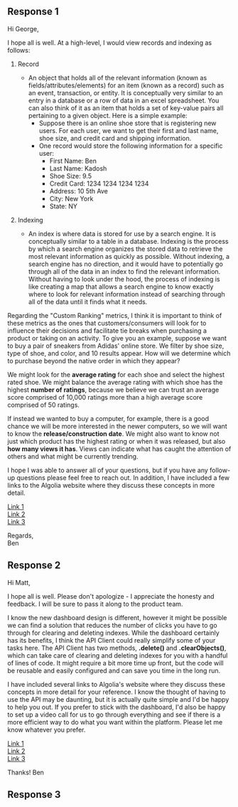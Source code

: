 ## Response 1
Hi George, 

I hope all is well. At a high-level, I would view records and indexing as follows:
  1. Record 
      - An object that holds all of the relevant information (known as fields/attributes/elements) for an item (known as a record) such as an event, transaction, or entity. It is conceptually very similar to an entry in a database or a row of data in an excel spreadsheet. You can also think of it as an item that holds a set of key-value pairs all pertaining to a given object. Here is a simple example: 
        - Suppose there is an online shoe store that is registering new users. For each user, we want to get their first and last name, shoe size, and credit card and shipping information. 
        - One record would store the following information for a specific user:
          - First Name: Ben
          - Last Name: Kadosh
          - Shoe Size: 9.5
          - Credit Card: 1234 1234 1234 1234
          - Address: 10 5th Ave
          - City: New York
          - State: NY

  2. Indexing
      - An index is where data is stored for use by a search engine. It is conceptually similar to a table in a database. Indexing is the process by which a search engine organizes the stored data to retrieve the most relevant information as quickly as possible. Without indexing, a search engine has no direction, and it would have to potentially go through all of the data in an index to find the relevant information. Without having to look under the hood, the process of indexing is like creating a map that allows a search engine to know exactly where to look for relevant information instead of searching through all of the data until it finds what it needs.
    
Regarding the "Custom Ranking" metrics, I think it is important to think of these metrics as the ones that customers/consumers will look for to influence their decisions and facilitate tie breaks when purchasing a product or taking on an activity. To give you an example, suppose we want to buy a pair of sneakers from Adidas' online store. We filter by shoe size, type of shoe, and color, and 10 results appear. How will we determine which to purchase beyond the native order in which they appear?

We might look for the **average rating** for each shoe and select the highest rated shoe. We might balance the average rating with which shoe has the highest **number of ratings**, because we believe we can trust an average score comprised of 10,000 ratings more than a high average score comprised of 50 ratings. 

If instead we wanted to buy a computer, for example, there is a good chance we will be more interested in the newer computers, so we will want to know the **release/construction date**. We might also want to know not just which product has the highest rating or when it was released, but also **how many views it has**. Views can indicate what has caught the attention of others and what might be currently trending. 

I hope I was able to answer all of your questions, but if you have any follow-up questions please feel free to reach out. In addition, I have included a few links to the Algolia website where they discuss these concepts in more detail. 

[Link 1](https://www.algolia.com/doc/api-client/methods/indexing/)   
[Link 2](https://www.algolia.com/doc/faq/basics/what-is-an-index/)   
[Link 3](https://www.algolia.com/doc/guides/managing-results/must-do/custom-ranking/)   

Regards,   
Ben


## Response 2
Hi Matt,  

I hope all is well. Please don't apologize - I appreciate the honesty and feedback. I will be sure to pass it along to the product team.  

I know the new dashboard design is different, however it might be possible we can find a solution that reduces the number of clicks you have to go through for clearing and deleting indexes. While the dashboard certainly has its benefits, I think the API Client could really simplify some of your tasks here. The API Client has two methods, **.delete()** and **.clearObjects()**, which can take care of clearing and deleting indexes for you with a handful of lines of code. It might require a bit more time up front, but the code will be reusable and easily configured and can save you time in the long run. 

I have included several links to Algolia's website where they discuss these concepts in more detail for your reference. I know the thought of having to use the API may be daunting, but it is actually quite simple and I'd be happy to help you out. If you prefer to stick with the dashboard, I'd also be happy to set up a video call for us to go through everything and see if there is a more efficient way to do what you want within the platform. Please let me know whatever you prefer. 

[Link 1](https://www.algolia.com/doc/api-reference/api-methods/clear-objects/)      
[Link 2](https://www.algolia.com/doc/api-reference/api-methods/delete-index/)    
[Link 3](https://www.algolia.com/doc/api-client/getting-started/install/javascript/?language=javascript)     

Thanks!
Ben
## Response 3
